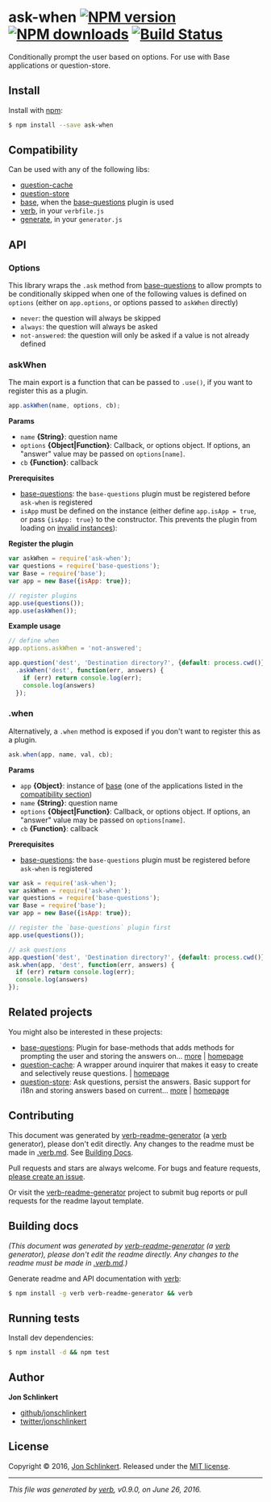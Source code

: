 # ask-when [![NPM version](https://img.shields.io/npm/v/ask-when.svg?style=flat)](https://www.npmjs.com/package/ask-when) [![NPM downloads](https://img.shields.io/npm/dm/ask-when.svg?style=flat)](https://npmjs.org/package/ask-when) [![Build Status](https://img.shields.io/travis/jonschlinkert/ask-when.svg?style=flat)](https://travis-ci.org/jonschlinkert/ask-when)

Conditionally prompt the user based on options. For use with Base applications or question-store.

## Install

Install with [npm](https://www.npmjs.com/):

```sh
$ npm install --save ask-when
```

## Compatibility

Can be used with any of the following libs:

* [question-cache](https://github.com/jonschlinkert/question-cache)
* [question-store](https://github.com/jonschlinkert/question-store)
* [base](https://github.com/node-base/base), when the [base-questions](https://github.com/node-base/base-questions) plugin is used
* [verb](https://github.com/verbose/verb), in your `verbfile.js`
* [generate](https://github.com/generate/generate), in your `generator.js`

## API

### Options

This library wraps the `.ask` method from [base-questions](https://github.com/node-base/base-questions) to allow prompts to be conditionally skipped when one of the following values is defined on `options` (either on `app.options`, or options passed to `askWhen` directly)

* `never`: the question will always be skipped
* `always`: the question will always be asked
* `not-answered`: the question will only be asked if a value is not already defined

### askWhen

The main export is a function that can be passed to `.use()`, if you want to register this as a plugin.

```js
app.askWhen(name, options, cb);
```

**Params**

* `name` **{String}**: question name
* `options` **{Object|Function}**: Callback, or options object. If options, an "answer" value may be passed on `options[name]`.
* `cb` **{Function}**: callback

**Prerequisites**

* [base-questions](https://github.com/node-base/base-questions): the `base-questions` plugin must be registered before `ask-when` is registered
* `isApp` must be defined on the instance (either define `app.isApp = true`, or pass `{isApp: true}` to the constructor. This prevents the plugin from loading on [invalid instances](https://github.com/node-base/is-valid-app)):

**Register the plugin**

```js
var askWhen = require('ask-when');
var questions = require('base-questions');
var Base = require('base');
var app = new Base({isApp: true});

// register plugins
app.use(questions());
app.use(askWhen());
```

**Example usage**

```js
// define when 
app.options.askWhen = 'not-answered';

app.question('dest', 'Destination directory?', {default: process.cwd()})
  .askWhen('dest', function(err, answers) {
    if (err) return console.log(err);
    console.log(answers)
  });
```

### .when

Alternatively, a `.when` method is exposed if you don't want to register this as a plugin.

```js
ask.when(app, name, val, cb);
```

**Params**

* `app` **{Object}**: instance of [base](https://github.com/node-base/base) (one of the applications listed in the [compatibility section](#compatibility))
* `name` **{String}**: question name
* `options` **{Object|Function}**: Callback, or options object. If options, an "answer" value may be passed on `options[name]`.
* `cb` **{Function}**: callback

**Prerequisites**

* [base-questions](https://github.com/node-base/base-questions): the `base-questions` plugin must be registered before `ask-when` is registered

```js
var ask = require('ask-when');
var askWhen = require('ask-when');
var questions = require('base-questions');
var Base = require('base');
var app = new Base({isApp: true});

// register the `base-questions` plugin first
app.use(questions());

// ask questions
app.question('dest', 'Destination directory?', {default: process.cwd()})
ask.when(app, 'dest', function(err, answers) {
  if (err) return console.log(err);
  console.log(answers)
});
```

## Related projects

You might also be interested in these projects:

* [base-questions](https://www.npmjs.com/package/base-questions): Plugin for base-methods that adds methods for prompting the user and storing the answers on… [more](https://github.com/node-base/base-questions) | [homepage](https://github.com/node-base/base-questions "Plugin for base-methods that adds methods for prompting the user and storing the answers on a project-by-project basis.")
* [question-cache](https://www.npmjs.com/package/question-cache): A wrapper around inquirer that makes it easy to create and selectively reuse questions. | [homepage](https://github.com/jonschlinkert/question-cache "A wrapper around inquirer that makes it easy to create and selectively reuse questions.")
* [question-store](https://www.npmjs.com/package/question-store): Ask questions, persist the answers. Basic support for i18n and storing answers based on current… [more](https://github.com/jonschlinkert/question-store) | [homepage](https://github.com/jonschlinkert/question-store "Ask questions, persist the answers. Basic support for i18n and storing answers based on current working directory.")

## Contributing

This document was generated by [verb-readme-generator](https://github.com/verbose/verb-readme-generator) (a [verb](https://github.com/verbose/verb) generator), please don't edit directly. Any changes to the readme must be made in [.verb.md](.verb.md). See [Building Docs](#building-docs).

Pull requests and stars are always welcome. For bugs and feature requests, [please create an issue](../../issues/new).

Or visit the [verb-readme-generator](https://github.com/verbose/verb-readme-generator) project to submit bug reports or pull requests for the readme layout template.

## Building docs

_(This document was generated by [verb-readme-generator](https://github.com/verbose/verb-readme-generator) (a [verb](https://github.com/verbose/verb) generator), please don't edit the readme directly. Any changes to the readme must be made in [.verb.md](.verb.md).)_

Generate readme and API documentation with [verb](https://github.com/verbose/verb):

```sh
$ npm install -g verb verb-readme-generator && verb
```

## Running tests

Install dev dependencies:

```sh
$ npm install -d && npm test
```

## Author

**Jon Schlinkert**

* [github/jonschlinkert](https://github.com/jonschlinkert)
* [twitter/jonschlinkert](http://twitter.com/jonschlinkert)

## License

Copyright © 2016, [Jon Schlinkert](https://github.com/jonschlinkert).
Released under the [MIT license](https://github.com/jonschlinkert/ask-when/blob/master/LICENSE).

***

_This file was generated by [verb](https://github.com/verbose/verb), v0.9.0, on June 26, 2016._